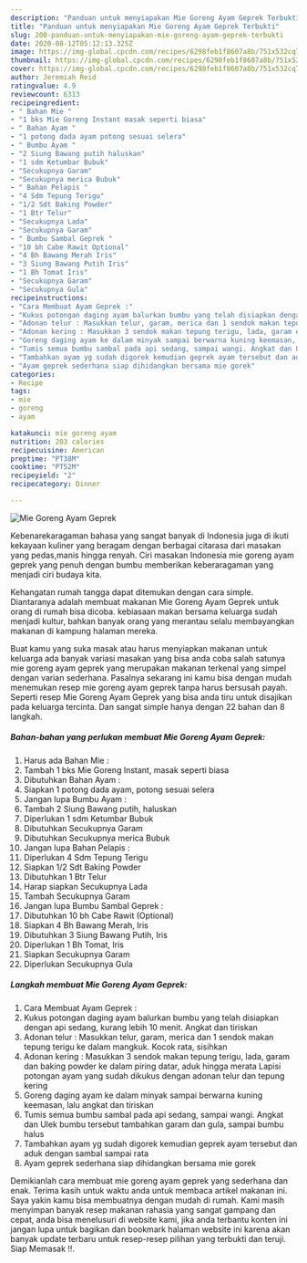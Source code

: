 ```yaml
---
description: "Panduan untuk menyiapakan Mie Goreng Ayam Geprek Terbukti"
title: "Panduan untuk menyiapakan Mie Goreng Ayam Geprek Terbukti"
slug: 200-panduan-untuk-menyiapakan-mie-goreng-ayam-geprek-terbukti
date: 2020-08-12T05:12:13.325Z
image: https://img-global.cpcdn.com/recipes/6298feb1f8607a8b/751x532cq70/mie-goreng-ayam-geprek-foto-resep-utama.jpg
thumbnail: https://img-global.cpcdn.com/recipes/6298feb1f8607a8b/751x532cq70/mie-goreng-ayam-geprek-foto-resep-utama.jpg
cover: https://img-global.cpcdn.com/recipes/6298feb1f8607a8b/751x532cq70/mie-goreng-ayam-geprek-foto-resep-utama.jpg
author: Jeremiah Reid
ratingvalue: 4.9
reviewcount: 6313
recipeingredient:
- " Bahan Mie "
- "1 bks Mie Goreng Instant masak seperti biasa"
- " Bahan Ayam "
- "1 potong dada ayam potong sesuai selera"
- " Bumbu Ayam "
- "2 Siung Bawang putih haluskan"
- "1 sdm Ketumbar Bubuk"
- "Secukupnya Garam"
- "Secukupnya merica Bubuk"
- " Bahan Pelapis "
- "4 Sdm Tepung Terigu"
- "1/2 Sdt Baking Powder"
- "1 Btr Telur"
- "Secukupnya Lada"
- "Secukupnya Garam"
- " Bumbu Sambal Geprek "
- "10 bh Cabe Rawit Optional"
- "4 Bh Bawang Merah Iris"
- "3 Siung Bawang Putih Iris"
- "1 Bh Tomat Iris"
- "Secukupnya Garam"
- "Secukupnya Gula"
recipeinstructions:
- "Cara Membuat Ayam Geprek :"
- "Kukus potongan daging ayam balurkan bumbu yang telah disiapkan dengan api sedang, kurang lebih 10 menit. Angkat dan tiriskan"
- "Adonan telur : Masukkan telur, garam, merica dan 1 sendok makan tepung terigu ke dalam mangkuk. Kocok rata, sisihkan"
- "Adonan kering : Masukkan 3 sendok makan tepung terigu, lada, garam dan baking powder ke dalam piring datar, aduk hingga merata Lapisi potongan ayam yang sudah dikukus dengan adonan telur dan tepung kering"
- "Goreng daging ayam ke dalam minyak sampai berwarna kuning keemasan, lalu angkat dan tiriskan"
- "Tumis semua bumbu sambal pada api sedang, sampai wangi. Angkat dan Ulek bumbu tersebut tambahkan garam dan gula, sampai bumbu halus"
- "Tambahkan ayam yg sudah digorek kemudian geprek ayam tersebut dan aduk dengan sambal sampai rata"
- "Ayam geprek sederhana siap dihidangkan bersama mie gorek"
categories:
- Recipe
tags:
- mie
- goreng
- ayam

katakunci: mie goreng ayam 
nutrition: 203 calories
recipecuisine: American
preptime: "PT38M"
cooktime: "PT52M"
recipeyield: "2"
recipecategory: Dinner

---
```



![Mie Goreng Ayam Geprek](https://img-global.cpcdn.com/recipes/6298feb1f8607a8b/751x532cq70/mie-goreng-ayam-geprek-foto-resep-utama.jpg)

Kebenarekaragaman bahasa yang sangat banyak di Indonesia juga di ikuti kekayaan kuliner yang beragam dengan berbagai citarasa dari masakan yang pedas,manis hingga renyah. Ciri masakan Indonesia mie goreng ayam geprek yang penuh dengan bumbu memberikan keberaragaman yang menjadi ciri budaya kita.


Kehangatan rumah tangga dapat ditemukan dengan cara simple. Diantaranya adalah membuat makanan Mie Goreng Ayam Geprek untuk orang di rumah bisa dicoba. kebiasaan makan bersama keluarga sudah menjadi kultur, bahkan banyak orang yang merantau selalu membayangkan makanan di kampung halaman mereka.



Buat kamu yang suka masak atau harus menyiapkan makanan untuk keluarga ada banyak variasi masakan yang bisa anda coba salah satunya mie goreng ayam geprek yang merupakan makanan terkenal yang simpel dengan varian sederhana. Pasalnya sekarang ini kamu bisa dengan mudah menemukan resep mie goreng ayam geprek tanpa harus bersusah payah.
Seperti resep Mie Goreng Ayam Geprek yang bisa anda tiru untuk disajikan pada keluarga tercinta. Dan sangat simple hanya dengan 22 bahan dan 8 langkah.


<!--inarticleads1-->

##### Bahan-bahan yang perlukan membuat Mie Goreng Ayam Geprek:

1. Harus ada  Bahan Mie :
1. Tambah 1 bks Mie Goreng Instant, masak seperti biasa
1. Dibutuhkan  Bahan Ayam :
1. Siapkan 1 potong dada ayam, potong sesuai selera
1. Jangan lupa  Bumbu Ayam :
1. Tambah 2 Siung Bawang putih, haluskan
1. Diperlukan 1 sdm Ketumbar Bubuk
1. Dibutuhkan Secukupnya Garam
1. Dibutuhkan Secukupnya merica Bubuk
1. Jangan lupa  Bahan Pelapis :
1. Diperlukan 4 Sdm Tepung Terigu
1. Siapkan 1/2 Sdt Baking Powder
1. Dibutuhkan 1 Btr Telur
1. Harap siapkan Secukupnya Lada
1. Tambah Secukupnya Garam
1. Jangan lupa  Bumbu Sambal Geprek :
1. Dibutuhkan 10 bh Cabe Rawit (Optional)
1. Siapkan 4 Bh Bawang Merah, Iris
1. Dibutuhkan 3 Siung Bawang Putih, Iris
1. Diperlukan 1 Bh Tomat, Iris
1. Siapkan Secukupnya Garam
1. Diperlukan Secukupnya Gula




<!--inarticleads2-->

##### Langkah membuat  Mie Goreng Ayam Geprek:

1. Cara Membuat Ayam Geprek :
1. Kukus potongan daging ayam balurkan bumbu yang telah disiapkan dengan api sedang, kurang lebih 10 menit. Angkat dan tiriskan
1. Adonan telur : Masukkan telur, garam, merica dan 1 sendok makan tepung terigu ke dalam mangkuk. Kocok rata, sisihkan
1. Adonan kering : Masukkan 3 sendok makan tepung terigu, lada, garam dan baking powder ke dalam piring datar, aduk hingga merata Lapisi potongan ayam yang sudah dikukus dengan adonan telur dan tepung kering
1. Goreng daging ayam ke dalam minyak sampai berwarna kuning keemasan, lalu angkat dan tiriskan
1. Tumis semua bumbu sambal pada api sedang, sampai wangi. Angkat dan Ulek bumbu tersebut tambahkan garam dan gula, sampai bumbu halus
1. Tambahkan ayam yg sudah digorek kemudian geprek ayam tersebut dan aduk dengan sambal sampai rata
1. Ayam geprek sederhana siap dihidangkan bersama mie gorek




Demikianlah cara membuat mie goreng ayam geprek yang sederhana dan enak. Terima kasih untuk waktu anda untuk membaca artikel makanan ini. Saya yakin kamu bisa membuatnya dengan mudah di rumah. Kami masih menyimpan banyak resep makanan rahasia yang sangat gampang dan cepat, anda bisa menelusuri di website kami, jika anda terbantu konten ini jangan lupa untuk bagikan dan bookmark halaman website ini karena akan banyak update terbaru untuk resep-resep pilihan yang terbukti dan teruji. Siap Memasak !!. 
